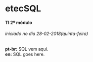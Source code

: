 #	etecSQL
####	TI 2º módulo
######	iniciado no dia 28-02-2018(quinta-feira)

__pt-br:__	SQL vem aqui.  
__en:__		SQL goes here.
